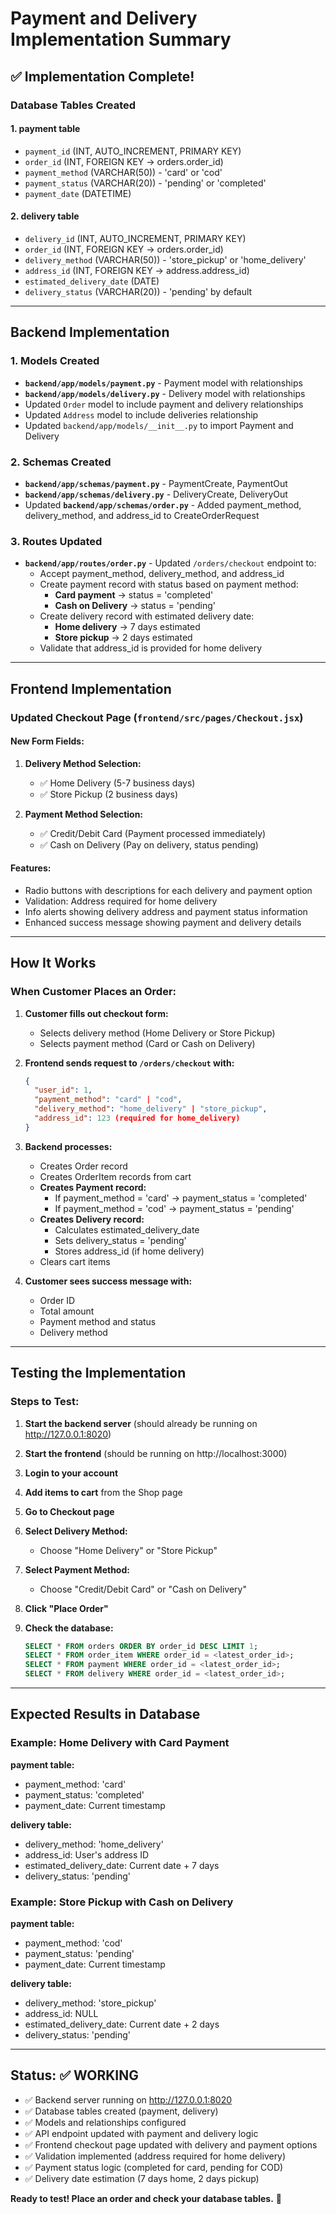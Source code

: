 # Payment and Delivery Implementation Summary

## ✅ Implementation Complete!

### Database Tables Created

#### 1. **payment** table

- `payment_id` (INT, AUTO_INCREMENT, PRIMARY KEY)
- `order_id` (INT, FOREIGN KEY → orders.order_id)
- `payment_method` (VARCHAR(50)) - 'card' or 'cod'
- `payment_status` (VARCHAR(20)) - 'pending' or 'completed'
- `payment_date` (DATETIME)

#### 2. **delivery** table

- `delivery_id` (INT, AUTO_INCREMENT, PRIMARY KEY)
- `order_id` (INT, FOREIGN KEY → orders.order_id)
- `delivery_method` (VARCHAR(50)) - 'store_pickup' or 'home_delivery'
- `address_id` (INT, FOREIGN KEY → address.address_id)
- `estimated_delivery_date` (DATE)
- `delivery_status` (VARCHAR(20)) - 'pending' by default

---

## Backend Implementation

### 1. Models Created

- **`backend/app/models/payment.py`** - Payment model with relationships
- **`backend/app/models/delivery.py`** - Delivery model with relationships
- Updated `Order` model to include payment and delivery relationships
- Updated `Address` model to include deliveries relationship
- Updated `backend/app/models/__init__.py` to import Payment and Delivery

### 2. Schemas Created

- **`backend/app/schemas/payment.py`** - PaymentCreate, PaymentOut
- **`backend/app/schemas/delivery.py`** - DeliveryCreate, DeliveryOut
- Updated **`backend/app/schemas/order.py`** - Added payment_method, delivery_method, and address_id to CreateOrderRequest

### 3. Routes Updated

- **`backend/app/routes/order.py`** - Updated `/orders/checkout` endpoint to:
  - Accept payment_method, delivery_method, and address_id
  - Create payment record with status based on payment method:
    - **Card payment** → status = 'completed'
    - **Cash on Delivery** → status = 'pending'
  - Create delivery record with estimated delivery date:
    - **Home delivery** → 7 days estimated
    - **Store pickup** → 2 days estimated
  - Validate that address_id is provided for home delivery

---

## Frontend Implementation

### Updated Checkout Page (`frontend/src/pages/Checkout.jsx`)

#### New Form Fields:

1. **Delivery Method Selection:**

   - ✅ Home Delivery (5-7 business days)
   - ✅ Store Pickup (2 business days)

2. **Payment Method Selection:**
   - ✅ Credit/Debit Card (Payment processed immediately)
   - ✅ Cash on Delivery (Pay on delivery, status pending)

#### Features:

- Radio buttons with descriptions for each delivery and payment option
- Validation: Address required for home delivery
- Info alerts showing delivery address and payment status information
- Enhanced success message showing payment and delivery details

---

## How It Works

### When Customer Places an Order:

1. **Customer fills out checkout form:**

   - Selects delivery method (Home Delivery or Store Pickup)
   - Selects payment method (Card or Cash on Delivery)

2. **Frontend sends request to `/orders/checkout` with:**

   ```json
   {
     "user_id": 1,
     "payment_method": "card" | "cod",
     "delivery_method": "home_delivery" | "store_pickup",
     "address_id": 123 (required for home_delivery)
   }
   ```

3. **Backend processes:**

   - Creates Order record
   - Creates OrderItem records from cart
   - **Creates Payment record:**
     - If payment_method = 'card' → payment_status = 'completed'
     - If payment_method = 'cod' → payment_status = 'pending'
   - **Creates Delivery record:**
     - Calculates estimated_delivery_date
     - Sets delivery_status = 'pending'
     - Stores address_id (if home delivery)
   - Clears cart items

4. **Customer sees success message with:**
   - Order ID
   - Total amount
   - Payment method and status
   - Delivery method

---

## Testing the Implementation

### Steps to Test:

1. **Start the backend server** (should already be running on http://127.0.0.1:8020)

2. **Start the frontend** (should be running on http://localhost:3000)

3. **Login to your account**

4. **Add items to cart** from the Shop page

5. **Go to Checkout page**

6. **Select Delivery Method:**

   - Choose "Home Delivery" or "Store Pickup"

7. **Select Payment Method:**

   - Choose "Credit/Debit Card" or "Cash on Delivery"

8. **Click "Place Order"**

9. **Check the database:**
   ```sql
   SELECT * FROM orders ORDER BY order_id DESC LIMIT 1;
   SELECT * FROM order_item WHERE order_id = <latest_order_id>;
   SELECT * FROM payment WHERE order_id = <latest_order_id>;
   SELECT * FROM delivery WHERE order_id = <latest_order_id>;
   ```

---

## Expected Results in Database

### Example: Home Delivery with Card Payment

**payment table:**

- payment_method: 'card'
- payment_status: 'completed'
- payment_date: Current timestamp

**delivery table:**

- delivery_method: 'home_delivery'
- address_id: User's address ID
- estimated_delivery_date: Current date + 7 days
- delivery_status: 'pending'

### Example: Store Pickup with Cash on Delivery

**payment table:**

- payment_method: 'cod'
- payment_status: 'pending'
- payment_date: Current timestamp

**delivery table:**

- delivery_method: 'store_pickup'
- address_id: NULL
- estimated_delivery_date: Current date + 2 days
- delivery_status: 'pending'

---

## Status: ✅ WORKING

- ✅ Backend server running on http://127.0.0.1:8020
- ✅ Database tables created (payment, delivery)
- ✅ Models and relationships configured
- ✅ API endpoint updated with payment and delivery logic
- ✅ Frontend checkout page updated with delivery and payment options
- ✅ Validation implemented (address required for home delivery)
- ✅ Payment status logic (completed for card, pending for COD)
- ✅ Delivery date estimation (7 days home, 2 days pickup)

**Ready to test! Place an order and check your database tables.** 🎉
